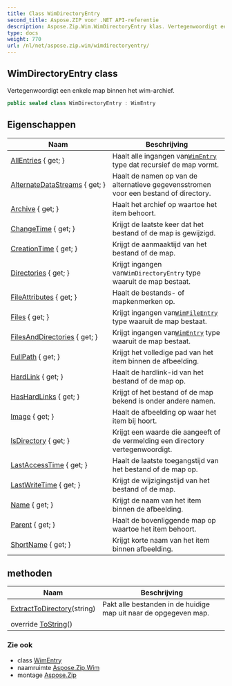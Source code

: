 ```yaml
---
title: Class WimDirectoryEntry
second_title: Aspose.ZIP voor .NET API-referentie
description: Aspose.Zip.Wim.WimDirectoryEntry klas. Vertegenwoordigt een enkele map binnen het wimarchief.
type: docs
weight: 770
url: /nl/net/aspose.zip.wim/wimdirectoryentry/
---
```

## WimDirectoryEntry class

Vertegenwoordigt een enkele map binnen het wim-archief.

```csharp
public sealed class WimDirectoryEntry : WimEntry
```

## Eigenschappen

| Naam | Beschrijving |
| --- | --- |
| [AllEntries](../../aspose.zip.wim/wimdirectoryentry/allentries/) { get; } | Haalt alle ingangen van[`WimEntry`](../wimentry/) type dat recursief de map vormt. |
| [AlternateDataStreams](../../aspose.zip.wim/wimentry/alternatedatastreams/) { get; } | Haalt de namen op van de alternatieve gegevensstromen voor een bestand of directory. |
| [Archive](../../aspose.zip.wim/wimentry/archive/) { get; } | Haalt het archief op waartoe het item behoort. |
| [ChangeTime](../../aspose.zip.wim/wimentry/changetime/) { get; } | Krijgt de laatste keer dat het bestand of de map is gewijzigd. |
| [CreationTime](../../aspose.zip.wim/wimentry/creationtime/) { get; } | Krijgt de aanmaaktijd van het bestand of de map. |
| [Directories](../../aspose.zip.wim/wimdirectoryentry/directories/) { get; } | Krijgt ingangen van`WimDirectoryEntry` type waaruit de map bestaat. |
| [FileAttributes](../../aspose.zip.wim/wimentry/fileattributes/) { get; } | Haalt de bestands- of mapkenmerken op. |
| [Files](../../aspose.zip.wim/wimdirectoryentry/files/) { get; } | Krijgt ingangen van[`WimFileEntry`](../wimfileentry/) type waaruit de map bestaat. |
| [FilesAndDirectories](../../aspose.zip.wim/wimdirectoryentry/filesanddirectories/) { get; } | Krijgt ingangen van[`WimEntry`](../wimentry/) type waaruit de map bestaat. |
| [FullPath](../../aspose.zip.wim/wimentry/fullpath/) { get; } | Krijgt het volledige pad van het item binnen de afbeelding. |
| [HardLink](../../aspose.zip.wim/wimentry/hardlink/) { get; } | Haalt de hardlink-id van het bestand of de map op. |
| [HasHardLinks](../../aspose.zip.wim/wimentry/hashardlinks/) { get; } | Krijgt of het bestand of de map bekend is onder andere namen. |
| [Image](../../aspose.zip.wim/wimentry/image/) { get; } | Haalt de afbeelding op waar het item bij hoort. |
| [IsDirectory](../../aspose.zip.wim/wimentry/isdirectory/) { get; } | Krijgt een waarde die aangeeft of de vermelding een directory vertegenwoordigt. |
| [LastAccessTime](../../aspose.zip.wim/wimentry/lastaccesstime/) { get; } | Haalt de laatste toegangstijd van het bestand of de map op. |
| [LastWriteTime](../../aspose.zip.wim/wimentry/lastwritetime/) { get; } | Krijgt de wijzigingstijd van het bestand of de map. |
| [Name](../../aspose.zip.wim/wimentry/name/) { get; } | Krijgt de naam van het item binnen de afbeelding. |
| [Parent](../../aspose.zip.wim/wimentry/parent/) { get; } | Haalt de bovenliggende map op waartoe het item behoort. |
| [ShortName](../../aspose.zip.wim/wimentry/shortname/) { get; } | Krijgt korte naam van het item binnen afbeelding. |

## methoden

| Naam | Beschrijving |
| --- | --- |
| [ExtractToDirectory](../../aspose.zip.wim/wimdirectoryentry/extracttodirectory/)(string) | Pakt alle bestanden in de huidige map uit naar de opgegeven map. |
| override [ToString](../../aspose.zip.wim/wimentry/tostring/)() |  |

### Zie ook

* class [WimEntry](../wimentry/)
* naamruimte [Aspose.Zip.Wim](../../aspose.zip.wim/)
* montage [Aspose.Zip](../../)


